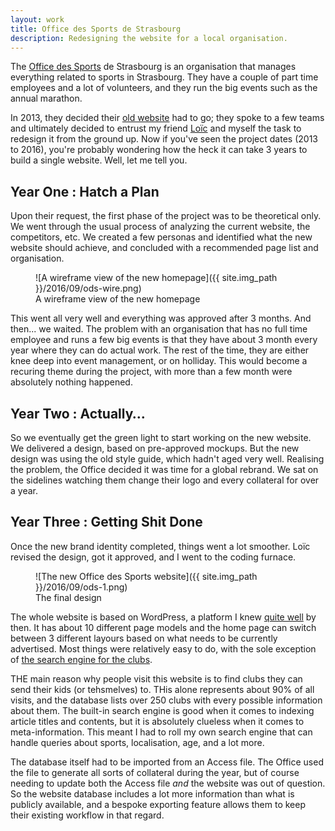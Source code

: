 ```yaml
---
layout: work
title: Office des Sports de Strasbourg
description: Redesigning the website for a local organisation.
---
```

The [Office des Sports](http://ods67.com/) de Strasbourg is an organisation that manages everything related to sports in Strasbourg. They have a couple of part time employees and a lot of volunteers, and they run the big events such as the annual marathon.

In 2013, they decided their [old website](https://web.archive.org/web/20080818020325/http://www.ods67.com/?) had to go; they spoke to a few teams and ultimately decided to entrust my friend [Loïc](http://herrloc.fr/) and myself the task to redesign it from the ground up. Now if you've seen the project dates (2013 to 2016), you're probably wondering how the heck it can take 3 years to build a single website. Well, let me tell you.


## Year One : Hatch a Plan

Upon their request, the first phase of the project was to be theoretical only. We went through the usual process of analyzing the current website, the competitors, etc. We created a few personas and identified what the new website should achieve, and concluded with a recommended page list and organisation.

<figure>
![A wireframe view of the new homepage]({{ site.img_path }}/2016/09/ods-wire.png)
<figcaption>
A wireframe view of the new homepage
</figcaption>
</figure>

This went all very well and everything was approved after 3 months. And then... we waited. The problem with an organisation that has no full time employee and runs a few big events is that they have about 3 month every year where they can do actual work. The rest of the time, they are either knee deep into event management, or on holliday. This would become a recuring theme during the project, with more than a few month were absolutely nothing happened.

## Year Two : Actually…

So we eventually get the green light to start working on the new website. We delivered a design, based on pre-approved mockups.
But the new design was using the old style guide, which hadn't aged very well. Realising the problem, the Office decided it was time for a global rebrand. We sat on the sidelines watching them change their logo and every collateral for over a year.

## Year Three : Getting Shit Done

Once the new brand identity completed, things went a lot smoother. Loïc revised the design, got it approved, and I went to the coding furnace.

<figure>
![The new Office des Sports website]({{ site.img_path }}/2016/09/ods-1.png)
<figcaption>
The final design
</figcaption>
</figure>

The whole website is based on WordPress, a platform I knew [quite well](/work/tdf.html) by then. It has about 10 different page models and the home page can switch between 3 different layours based on what needs to be currently advertised. Most things were relatively easy to do, with the sole exception of [the search engine for the clubs](http://ods67.com/faire-du-sport/).

THE main reason why people visit this website is to find clubs they can send their kids (or tehsmelves) to. THis alone represents about 90% of all visits, and the database lists over 250 clubs with every possible information about them. The built-in search engine is good when it comes to indexing article titles and contents, but it is absolutely clueless when it comes to meta-information. This meant I had to roll my own search engine that can handle queries about sports, localisation, age, and a lot more.

The database itself had to be imported from an Access file. The Office used the file to generate all sorts of collateral during the year, but of course needing to update both the Access file *and* the website was out of question. So the website database includes a lot more information than what is publicly available, and a bespoke exporting feature allows them to keep their existing workflow in that regard.